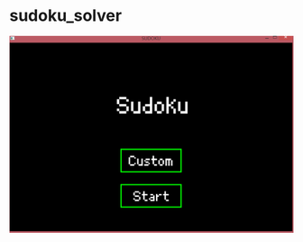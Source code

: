 # sudoku_solver

![alt text](https://github.com/DennisSHCheung/sudoku_solver/blob/master/sudoku_solver/images/Menu.PNG?raw=true)
